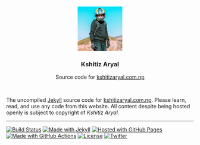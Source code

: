 <p align="center">
  <a href="https://kshitizaryal.com.np/">
    <img width="120px" height="120px" alt="Kshitiz Aryal" src="assets/img/avatar.png" />
  </a>
</p>
<h3 align="center">Kshitiz Aryal</h3>
<p align="center">Source code for <a href="https://kshitizaryal.com.np/">kshitizaryal.com.np</a></p>
<p>&nbsp;</p>

The uncompiled [Jekyll](https://jekyllrb.com/) source code for [kshitizaryal.com.np](https://kshitizaryal.com.np/). Please learn, read, and use any code from this website. All content despite being hosted openly is subject to copyright of _Kshitiz Aryal_.

---

[![Build Status](https://github.com/KshitizAryal/kshitizaryal.github.io/actions/workflows/workflow.yml/badge.svg?branch=master)](https://github.com/KshitizAryal/kshitizaryal.github.io/actions/workflows/workflow.yml)
[![Made with Jekyll](https://img.shields.io/badge/Jekyll-v3.9.0-blue?logo=jekyll&logoColor=white)](https://jekyllrb.com/)
[![Hosted with GitHub Pages](https://img.shields.io/badge/Hosted_with-GitHub_Pages-blue?logo=github&logoColor=white)](https://pages.github.com/)
[![Made with GitHub Actions](https://img.shields.io/badge/CI-GitHub_Actions-blue?logo=github-actions&logoColor=white)](https://github.com/features/actions)
[![License](https://img.shields.io/badge/License-MIT-blue)](https://github.com/KshitizAryal/kshitizaryal.github.io/blob/master/LICENSE)
[![Twitter](https://img.shields.io/badge/Twitter-@KshitizAryal-blue.svg)](https://twitter.com/KshitizAryal)

